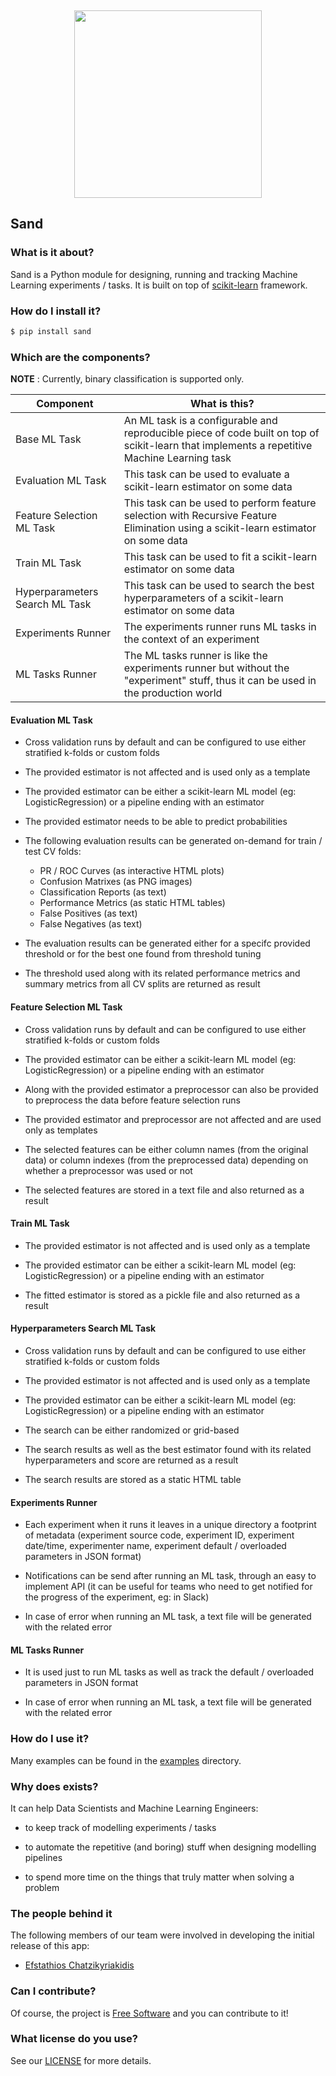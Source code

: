 <br /><p align="center"><a href="https://www.medoid.ai/" target="_blank"><img src="https://www.medoid.ai/wp-content/uploads/2020/05/medoid-ai-logo-2.png" width="300px;" /></a></p>

## Sand

### What is it about?

Sand is a Python module for designing, running and tracking Machine Learning experiments / tasks. It is built on top of [scikit-learn](https://scikit-learn.org/) framework.

### How do I install it?

```sh
$ pip install sand
```

### Which are the components?

**NOTE** : Currently, binary classification is supported only.

| Component                      | What is this?                    |
|--------------------------------|----------------------------------|
| Base ML Task | An ML task is a configurable and reproducible piece of code built on top of scikit-learn that implements a repetitive Machine Learning task |
| Evaluation ML Task | This task can be used to evaluate a scikit-learn estimator on some data |
| Feature Selection ML Task | This task can be used to perform feature selection with Recursive Feature Elimination using a scikit-learn estimator on some data |
| Train ML Task | This task can be used to fit a scikit-learn estimator on some data |
| Hyperparameters Search ML Task | This task can be used to search the best hyperparameters of a scikit-learn estimator on some data |
| Experiments Runner | The experiments runner runs ML tasks in the context of an experiment |
| ML Tasks Runner | The ML tasks runner is like the experiments runner but without the "experiment" stuff, thus it can be used in the production world |

#### Evaluation ML Task

* Cross validation runs by default and can be configured to use either stratified k-folds or custom folds

* The provided estimator is not affected and is used only as a template

* The provided estimator can be either a scikit-learn ML model (eg: LogisticRegression) or a pipeline ending with an estimator

* The provided estimator needs to be able to predict probabilities

* The following evaluation results can be generated on-demand for train / test CV folds:

  * PR / ROC Curves (as interactive HTML plots)
  * Confusion Matrixes (as PNG images)
  * Classification Reports (as text)
  * Performance Metrics (as static HTML tables)
  * False Positives (as text)
  * False Negatives (as text)

* The evaluation results can be generated either for a specifc provided threshold or for the best one found from threshold tuning

* The threshold used along with its related performance metrics and summary metrics from all CV splits are returned as result

#### Feature Selection ML Task

* Cross validation runs by default and can be configured to use either stratified k-folds or custom folds

* The provided estimator can be either a scikit-learn ML model (eg: LogisticRegression) or a pipeline ending with an estimator

* Along with the provided estimator a preprocessor can also be provided to preprocess the data before feature selection runs

* The provided estimator and preprocessor are not affected and are used only as templates

* The selected features can be either column names (from the original data) or column indexes (from the preprocessed data) depending on whether a preprocessor was used or not

* The selected features are stored in a text file and also returned as a result

#### Train ML Task

* The provided estimator is not affected and is used only as a template

* The provided estimator can be either a scikit-learn ML model (eg: LogisticRegression) or a pipeline ending with an estimator

* The fitted estimator is stored as a pickle file and also returned as a result

#### Hyperparameters Search ML Task

* Cross validation runs by default and can be configured to use either stratified k-folds or custom folds

* The provided estimator is not affected and is used only as a template

* The provided estimator can be either a scikit-learn ML model (eg: LogisticRegression) or a pipeline ending with an estimator

* The search can be either randomized or grid-based

* The search results as well as the best estimator found with its related hyperparameters and score are returned as a result

* The search results are stored as a static HTML table

#### Experiments Runner

* Each experiment when it runs it leaves in a unique directory a footprint of metadata (experiment source code, experiment ID, experiment date/time, experimenter name, experiment default / overloaded parameters in JSON format)

* Notifications can be send after running an ML task, through an easy to implement API (it can be useful for teams who need to get notified for the progress of the experiment, eg: in Slack)

* In case of error when running an ML task, a text file will be generated with the related error

#### ML Tasks Runner

* It is used just to run ML tasks as well as track the default / overloaded parameters in JSON format

* In case of error when running an ML task, a text file will be generated with the related error

### How do I use it?

Many examples can be found in the [examples](examples) directory.

### Why does exists?

It can help Data Scientists and Machine Learning Engineers:

* to keep track of modelling experiments / tasks

* to automate the repetitive (and boring) stuff when designing modelling pipelines

* to spend more time on the things that truly matter when solving a problem

### The people behind it

The following members of our team were involved in developing the initial release of this app:

* [Efstathios Chatzikyriakidis](https://github.com/echatzikyriakidis)

### Can I contribute?

Of course, the project is [Free Software](https://www.gnu.org/philosophy/free-sw.en.html) and you can contribute to it!

### What license do you use?

See our [LICENSE](LICENSE) for more details.
